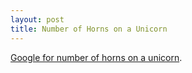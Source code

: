 ```yaml
--- 
layout: post
title: Number of Horns on a Unicorn
---
```

<a href="http://www.google.com/search?q=number+of+horns+on+a+unicorn">Google for number of horns on a unicorn</a>.

